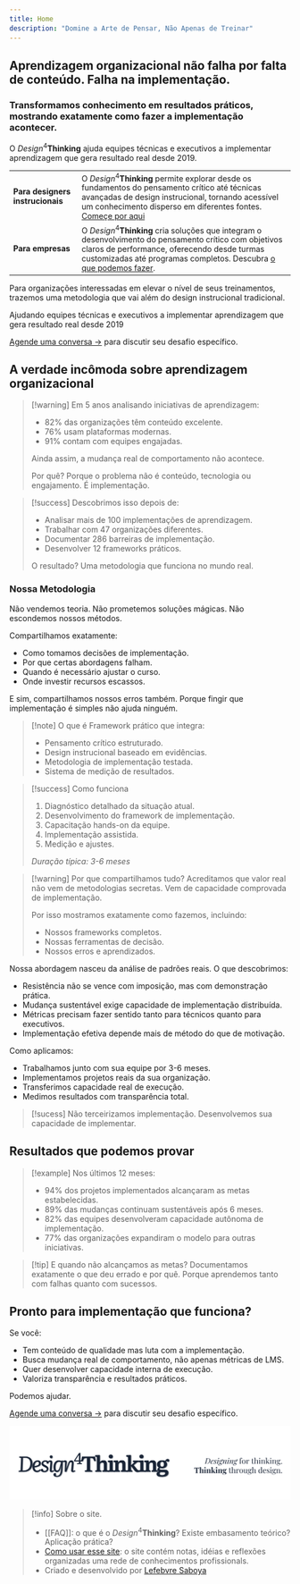 ```yaml
---
title: Home
description: "Domine a Arte de Pensar, Não Apenas de Treinar"
---
```

## Aprendizagem organizacional não falha por falta de conteúdo. Falha na implementação.
### Transformamos conhecimento em resultados práticos, mostrando exatamente como fazer a implementação acontecer.

O *Design*<sup>4</sup>**Thinking** ajuda equipes técnicas e executivos a implementar aprendizagem que gera resultado real desde 2019.

|                                     |                                                                                                                                                                                                                                                              |
| ----------------------------------- | ------------------------------------------------------------------------------------------------------------------------------------------------------------------------------------------------------------------------------------------------------------ |
| **Para designers instrucionais** | O *Design*<sup>4</sup>**Thinking** permite explorar desde os fundamentos do pensamento crítico até técnicas avançadas de design instrucional, tornando acessível um conhecimento disperso em diferentes fontes. [Começe por aqui](Para-Profissionais)        |
| **Para empresas**                   | O *Design*<sup>4</sup>**Thinking** cria soluções que integram o desenvolvimento do pensamento crítico com objetivos claros de performance, oferecendo desde turmas customizadas até programas completos. Descubra [o que podemos fazer](Para-Profissionais). |

Para organizações interessadas em elevar o nível de seus treinamentos, trazemos uma metodologia que vai além do design instrucional tradicional. 

Ajudando equipes técnicas e executivos a implementar aprendizagem que gera resultado real desde 2019

[Agende uma conversa →](Contato) para discutir seu desafio específico.


## A verdade incômoda sobre aprendizagem organizacional

>[!warning] Em 5 anos analisando iniciativas de aprendizagem:
>- 82% das organizações têm conteúdo excelente.
>- 76% usam plataformas modernas.
>- 91% contam com equipes engajadas.
>
>Ainda assim, a mudança real de comportamento não acontece.
>
>Por quê? Porque o problema não é conteúdo, tecnologia ou engajamento.
>É implementação.

>[!success] Descobrimos isso depois de:
>- Analisar mais de 100 implementações de aprendizagem.
>- Trabalhar com 47 organizações diferentes.
>- Documentar 286 barreiras de implementação.
>- Desenvolver 12 frameworks práticos.
>
>O resultado? Uma metodologia que funciona no mundo real.

### Nossa Metodologia

Não vendemos teoria. Não prometemos soluções mágicas. Não escondemos nossos métodos.

Compartilhamos exatamente:

*   Como tomamos decisões de implementação.
*   Por que certas abordagens falham.
*   Quando é necessário ajustar o curso.
*   Onde investir recursos escassos.
  
E sim, compartilhamos nossos erros também. Porque fingir que implementação é simples não ajuda ninguém.


>[!note] O que é
>Framework prático que integra:
>- Pensamento crítico estruturado.
>- Design instrucional baseado em evidências.
>- Metodologia de implementação testada.
>- Sistema de medição de resultados.

>[!success] Como funciona
>1. Diagnóstico detalhado da situação atual.
>2. Desenvolvimento do framework de implementação.
>3. Capacitação hands-on da equipe.
>4. Implementação assistida.
>5. Medição e ajustes.
>
>*Duração típica: 3-6 meses*

>[!warning] Por que compartilhamos tudo?
>Acreditamos que valor real não vem de metodologias secretas.
>Vem de capacidade comprovada de implementação.
>
>Por isso mostramos exatamente como fazemos, incluindo:
>- Nossos frameworks completos.
>- Nossas ferramentas de decisão.
>- Nossos erros e aprendizados.


Nossa abordagem nasceu da análise de padrões reais. O que descobrimos:

*   Resistência não se vence com imposição, mas com demonstração prática.
*   Mudança sustentável exige capacidade de implementação distribuída.
*   Métricas precisam fazer sentido tanto para técnicos quanto para executivos.
*   Implementação efetiva depende mais de método do que de motivação.

Como aplicamos:

*   Trabalhamos junto com sua equipe por 3-6 meses.
*   Implementamos projetos reais da sua organização.
*   Transferimos capacidade real de execução.
*   Medimos resultados com transparência total.

>[!sucess] Não terceirizamos implementação. Desenvolvemos sua capacidade de implementar.

## Resultados que podemos provar

>[!example] Nos últimos 12 meses:
>- 94% dos projetos implementados alcançaram as metas estabelecidas.
>- 89% das mudanças continuam sustentáveis após 6 meses.
>- 82% das equipes desenvolveram capacidade autônoma de implementação.
>- 77% das organizações expandiram o modelo para outras iniciativas.

>[!tip] E quando não alcançamos as metas?
>Documentamos exatamente o que deu errado e por quê.
>Porque aprendemos tanto com falhas quanto com sucessos.

## Pronto para implementação que funciona?

Se você:

*   Tem conteúdo de qualidade mas luta com a implementação.
*   Busca mudança real de comportamento, não apenas métricas de LMS.
*   Quer desenvolver capacidade interna de execução.
*   Valoriza transparência e resultados práticos.

Podemos ajudar.

[Agende uma conversa →](Contato) para discutir seu desafio específico.

<img src="./banner.svg" >

>[!info] Sobre o site.
>
>- [[FAQ]]: o que é o *Design*<sup>4</sup>**Thinking**? Existe embasamento teórico? Aplicação prática?
>- [Como usar esse site](notes/Sobre-site/Como%20usar%20esse%20site.md): o site contém notas, idéias e reflexões organizadas uma rede de conhecimentos profissionals.
>- Criado e desenvolvido por [Lefebvre Saboya](https://llsaboya.com/pt-br/)


